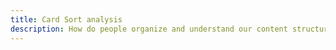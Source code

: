 ```yaml
---
title: Card Sort analysis
description: How do people organize and understand our content structure?
---
```


